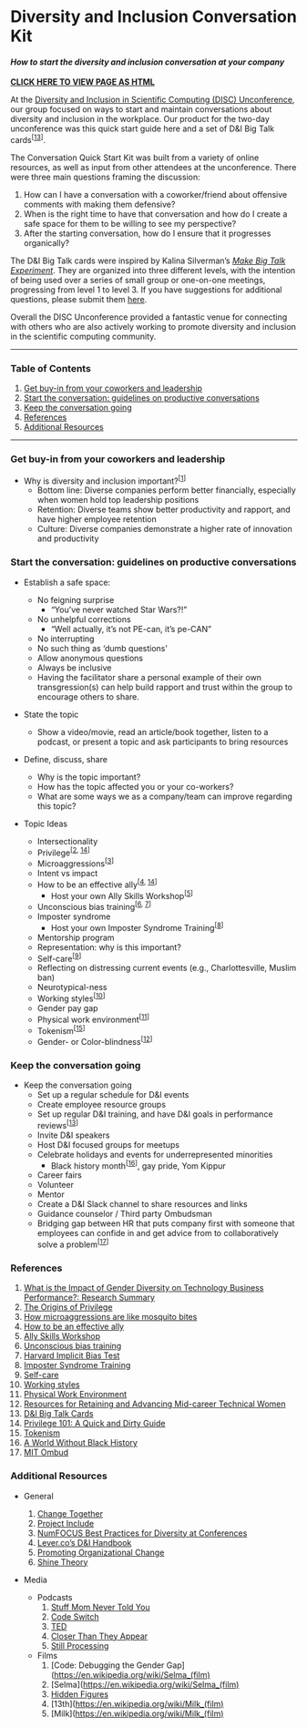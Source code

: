 # Diversity and Inclusion Conversation Kit

#### _How to start the diversity and inclusion conversation at your company_

**[CLICK HERE TO VIEW PAGE AS HTML](http://htmlpreview.github.com/?https://github.com/numfocus/diversity-and-inclusion-conversation-kit/blob/master/guide.html)**

At the [Diversity and Inclusion in Scientific Computing (DISC) Unconference](https://pydata.org/nyc2017/diversity-inclusion/disc-unconference-2017/), our group focused on ways to start and maintain conversations about diversity and inclusion in the workplace. Our product for the two-day unconference was this quick start guide here and a set of D&I Big Talk cards<sup>[[13](#r-13)]</sup>.

The Conversation Quick Start Kit was built from a variety of online resources, as well as input from other attendees at the unconference. There were three main questions framing the discussion:
  1. How can I have a conversation with a coworker/friend about offensive comments with making them defensive?
  1. When is the right time to have that conversation and how do I create a safe space for them to be willing to see my perspective?
  1. After the starting conversation, how do I ensure that it progresses organically?

The D&I Big Talk cards were inspired by Kalina Silverman’s _[Make Big Talk Experiment](http://www.makebigtalk.com/)_. They are organized into three different levels, with the intention of being used over a series of small group or one-on-one meetings, progressing from level 1 to level 3. If you have suggestions for additional questions, please submit them [here](https://docs.google.com/forms/d/e/1FAIpQLSf4mDz0Ovfs2Bb3Hrd2VJPUjLGpmJypKngTQTjcrS-rgDqhlQ/viewform).

Overall the DISC Unconference provided a fantastic venue for connecting with others who are also actively working to promote diversity and inclusion in the scientific computing community.

-----

### Table of Contents
  1. [Get buy-in from your coworkers and leadership](#buy-in)
  1. [Start the conversation: guidelines on productive conversations](#start-convo)
  1. [Keep the conversation going](#cont-convo)
  1. [References](#references)
  1. [Additional Resources](#more-resources)

-----

### <a name="buy-in"></a> Get buy-in from your coworkers and leadership
  - Why is diversity and inclusion important?<sup>[[1](#r-1)]</sup>
    - Bottom line: Diverse companies perform better financially, especially when women hold top leadership positions
    - Retention: Diverse teams show better productivity and rapport, and have higher employee retention
    - Culture: Diverse companies demonstrate a higher rate of innovation and productivity

### <a name="start-convo"></a> Start the conversation: guidelines on productive conversations
- Establish a safe space:
    - No feigning surprise
        - “You’ve never watched Star Wars?!”
    - No unhelpful corrections
        - “Well actually, it’s not PE-can, it’s pe-CAN”
    - No interrupting
    - No such thing as ‘dumb questions’
    - Allow anonymous questions
    - Always be inclusive
    - Having the facilitator share a personal example of their own transgression(s) can help build rapport and trust within the group to encourage others to share.
- State the topic
    - Show a video/movie, read an article/book together, listen to a podcast, or present a topic and ask participants to bring resources
- Define, discuss, share
  - Why is the topic important?
  - How has the topic affected you or your co-workers?
  - What are some ways we as a company/team can improve regarding this topic?

- Topic Ideas
  - Intersectionality
  - Privilege<sup>[[2](#r-2), [14](#r-14)]</sup>
  - Microaggressions<sup>[[3](#r-3)]</sup>
  - Intent vs impact
  - How to be an effective ally<sup>[[4](#r-4), [14](#r-14)]</sup>
    - Host your own Ally Skills Workshop<sup>[[5](#r-5)]</sup>
  - Unconscious bias training<sup>[[6](#r-6), [7](#r-7)]</sup>
  - Imposter syndrome
    - Host your own Imposter Syndrome Training<sup>[[8](#r-8)]</sup>
  - Mentorship program
  - Representation: why is this important?
  - Self-care<sup>[[9](#r-9)]</sup>
  - Reflecting on distressing current events (e.g., Charlottesville, Muslim ban)
  - Neurotypical-ness
  - Working styles<sup>[[10](#r-10)]</sup>
  - Gender pay gap
  - Physical work environment<sup>[[11](#r-11)]</sup>
  - Tokenism<sup>[[15](#r-15)]</sup>
  - Gender- or Color-blindness<sup>[[12](#r-12)]</sup>

### <a name="cont-convo"></a> Keep the conversation going

- Keep the conversation going
  - Set up a regular schedule for D&I events
  - Create employee resource groups
  - Set up regular D&I training, and have D&I goals in performance reviews<sup>[[13](#r-13)]</sup>
  - Invite D&I speakers
  - Host D&I focused groups for meetups
  - Celebrate holidays and events for underrepresented minorities
    - Black history month<sup>[[16](#r-16)]</sup>, gay pride, Yom Kippur
  - Career fairs
  - Volunteer
  - Mentor
  - Create a D&I Slack channel to share resources and links
  - Guidance counselor / Third party Ombudsman
   - Bridging gap between HR that puts company first with someone that employees can confide in and get advice from to collaboratively solve a problem<sup>[[17](#r-17)]</sup>

### <a name="references"></a> References
  1. <a name="r-1"></a> [What is the Impact of Gender Diversity on Technology Business Performance?: Research Summary](https://www.ncwit.org/sites/default/files/resources/impactgenderdiversitytechbusinessperformance_print.pdf)
  2. <a name="r-2"></a> [The Origins of Privilege](https://www.newyorker.com/books/page-turner/the-origins-of-privilege)
  3. <a name="r-3"></a> [How microaggressions are like mosquito bites](https://www.youtube.com/watch?v=hDd3bzA7450)
  4. <a name="r-4"></a> [How to be an effective ally](https://www.ncwit.org/resources/read-online-maleadvocate)
  5. <a name="r-5"></a> [Ally Skills Workshop](https://adainitiative.org/continue-our-work/workshops-and-training/)   
  6. <a name="r-6"></a> [Unconscious bias training](https://www.ncwit.org/resources/how-can-reducing-unconscious-bias-increase-women%E2%80%99s-success-it)
  7. <a name="r-7"></a> [Harvard Implicit Bias Test](https://www.youtube.com/watch?v=nHDj4DH4mJw)
  8. <a name="r-8"></a> [Imposter Syndrome Training](https://adainitiative.org/continue-our-work/impostor-syndrome-training/)
  9. <a name="r-9"></a> [Self-care](https://adacamp.org/adacamp-toolkit/self-care/)   
  10. <a name="r-10"></a> [Working styles](https://www.insights.com/us)
  11. <a name="r-11"></a> [Physical Work Environment](https://www.ncwit.org/resources/how-does-physical-environment-affect-women%E2%80%99s-entry-and-persistence-computing/how-does)   
  12. <a name="r-12"></a> [Resources for Retaining and Advancing Mid-career Technical Women](https://www.ncwit.org/sites/default/files/resources/resourcesretainingadvancingmidcareertechnicalwomen_print.pdf)
  13. <a name="r-13"></a> [D&I Big Talk Cards](https://docs.google.com/document/d/1bxnFoI9fnWD0_6sdZKQRO8XQ4uhgR2GUcNVQ6IWzheU/edit?ts=5a1f1468)   
  14. <a name="r-14"></a> [Privilege 101: A Quick and Dirty Guide](https://everydayfeminism.com/2014/09/what-is-privilege)
  15. <a name="r-15"></a> [Tokenism](http://geekfeminism.wikia.com/wiki/Tokenism)  
  16. <a name="r-16"></a> [A World Without Black History](https://www.youtube.com/watch?v=nHDj4DH4mJw)
  17. <a name="r-17"></a> [MIT Ombud](http://ombud.mit.edu/)   

### <a name="more-resources"></a> Additional Resources
- General
  1. [Change Together](https://www.changetogether.io/)
  1. [Project Include](http://projectinclude.org/)
  1. [NumFOCUS Best Practices for Diversity at Conferences](https://docs.google.com/document/d/1gqlMcaiPlR8YWPZmMMvMSsxMqBmoQvDIWod7D2ySQMA/edit)
  1. [Lever.co’s D&I Handbook](https://www.lever.co/blog/the-diversity-and-inclusion-handbook)
  1. [Promoting Organizational Change](https://www.ncwit.org/explore/promote-organizational-change/workforce)
  1. [Shine Theory](https://www.thecut.com/2013/05/shine-theory-how-to-stop-female-competition.html)

- Media
  - Podcasts
    1. [Stuff Mom Never Told You](https://www.stuffmomnevertoldyou.com)
    1. [Code Switch](https://www.npr.org/podcasts/510312/codeswitch)
    1. [TED](https://www.ted.com/topics/diversity)
    1. [Closer Than They Appear](https://closerthantheyappear.fm/)
    1. [Still Processing](https://www.nytimes.com/podcasts/still-processing)
  - Films
    1. [Code: Debugging the Gender Gap](https://en.wikipedia.org/wiki/Selma_(film)
    1. [Selma](https://en.wikipedia.org/wiki/Selma_(film)
    1. [Hidden Figures](https://en.wikipedia.org/wiki/Hidden_Figures)
    1. [13th](https://en.wikipedia.org/wiki/Milk_(film)
    1. [Milk](https://en.wikipedia.org/wiki/Milk_(film)
